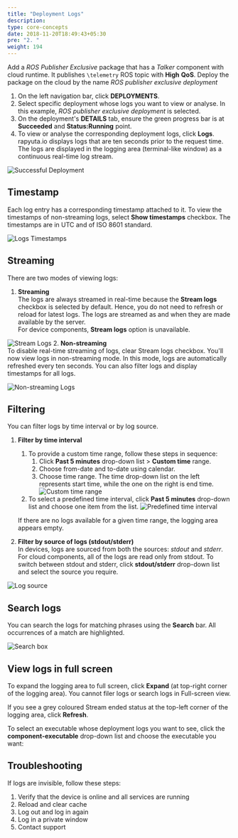 ```yaml
---
title: "Deployment Logs"
description:
type: core-concepts
date: 2018-11-20T18:49:43+05:30
pre: "2. "
weight: 194
---
```

Add a _ROS Publisher Exclusive_ package that has a _Talker_ component with cloud runtime.
It publishes `\telemetry` ROS topic with **High** **QoS**. Deploy the package
on the cloud by the name _ROS publisher exclusive deployment_

1. On the left navigation bar, click **DEPLOYMENTS**.
2. Select specific deployment whose logs you want to view or analyse. In this
   example, _ROS publisher exclusive deployment_ is selected.
3. On the deployment's **DETAILS** tab, ensure the green progress bar is at
   **Succeeded** and **Status:Running** point.
4. To view or analyse the corresponding deployment logs, click **Logs**. rapyuta.io
   displays logs that are ten seconds   prior to the request time. The logs are
   displayed in the logging area (terminal-like window) as a continuous real-time log stream.

![Successful Deployment](/images/core-concepts/logging/deployment-logs/success-deployment.png?classes=border,shadow&width=50pc)

## Timestamp
Each log entry has a corresponding timestamp attached to it. To view the
timestamps of non-streaming logs, select **Show timestamps** checkbox.
The timestamps are in UTC and of ISO 8601 standard.

![Logs Timestamps](/images/core-concepts/logging/deployment-logs/timestamps.png?classes=border,shadow&width=60pc)

## Streaming
There are two modes of viewing logs:

1. **Streaming**    
The logs are always streamed in real-time because the **Stream logs** checkbox is
selected by default. Hence, you do not need to refresh or reload for latest logs.
The logs are streamed as and when they are made available by the server.    
For device components, **Stream logs** option is unavailable.

![Stream Logs](/images/core-concepts/logging/deployment-logs/stream-logs.png?classes=border,shadow&width=60pc)
2. **Non-streaming**    
To disable real-time streaming of logs, clear Stream logs checkbox. You'll now
view logs in non-streaming mode. In this mode, logs are automatically refreshed
every ten seconds. You can also filter logs and display timestamps for all logs.

![Non-streaming Logs](/images/core-concepts/logging/deployment-logs/non-stream-logs.png?classes=border,shadow&width=60pc)

## Filtering
You can filter logs by time interval or by log source.

1. **Filter by time interval**
	1. To provide a custom time range, follow these steps in sequence:   
		1. Click **Past 5 minutes** drop-down list > **Custom time** range.
		2. Choose from-date and to-date using calendar.
		3. Choose time range. The time drop-down list on the left represents
		start time, while the one on the right is end time.
    ![Custom time range](/images/core-concepts/logging/deployment-logs/custom-time-range.png?classes=border,shadow&width=60pc)
	2. To select a predefined time interval, click **Past 5 minutes** drop-down
	list and choose one item from the list.
    ![Predefined time interval](/images/core-concepts/logging/deployment-logs/predefined-time-interval.png?classes=border,shadow&width=60pc)

	If there are no logs available for a given time range, the logging area
	appears empty.
2. **Filter by source of logs (stdout/stderr)**       
In devices, logs are sourced from both the sources: _stdout_ and _stderr_. For
cloud components, all of the logs are read only from stdout.
To switch between stdout and  stderr, click **stdout/stderr** drop-down list and
select the source you require.

![Log source](/images/core-concepts/logging/deployment-logs/log-source.png?classes=border,shadow&width=60pc)

## Search logs
You can search the logs for matching phrases using the **Search** bar. All
occurrences of a match are highlighted.

![Search box](/images/core-concepts/logging/deployment-logs/search-box.png?classes=border,shadow&width=60pc)

## View logs in full screen
To expand the logging area to full screen, click **Expand** (at top-right corner
of the logging area). You cannot filer logs or search logs in Full-screen view.

If you see a grey coloured Stream ended status at the top-left corner of the
logging area, click **Refresh**.

To select an executable whose deployment logs you want to see, click the
**component-executable** drop-down list and choose the executable you want:

## Troubleshooting
If logs are invisible, follow these steps:

1. Verify that the device is online and all services are running
2. Reload and clear cache
3. Log out and log in again
4. Log in a private window
5. Contact support
